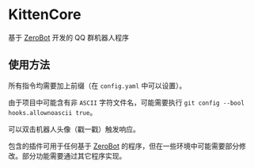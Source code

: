 # KittenCore

基于 [ZeroBot](https://github.com/wdvxdr1123/ZeroBot) 开发的 QQ 群机器人程序

## 使用方法

所有指令均需要加上前缀（在 `config.yaml` 中可以设置）。

由于项目中可能含有非 `ASCII` 字符文件名，可能需要执行 `git config --bool hooks.allownoascii true`。

可以双击机器人头像（戳一戳）触发响应。

包含的插件可用于任何基于 [ZeroBot](https://github.com/wdvxdr1123/ZeroBot) 的程序，但在一些环境中可能需要部分修改。部分功能需要通过其它程序实现。
